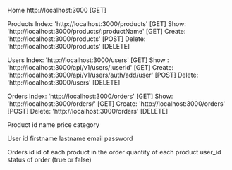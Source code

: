 Home http://localhost:3000 [GET]

Products
Index: 'http://localhost:3000/products' [GET]
Show: 'http://localhost:3000/products/:productName' [GET]
Create: 'http://localhost:3000/products' [POST]
Delete: 'http://localhost:3000/products' [DELETE]

Users
Index: 'http://localhost:3000/users' [GET]
Show : 'http://localhost:3000/api/v1/users/:userid' [GET]
Create: 'http://localhost:3000/api/v1/users/auth/add/user' [POST]
Delete: 'http://localhost:3000/users' [DELETE]

Orders
Index: 'http://localhost:3000/orders' [GET]
Show: 'http://localhost:3000/orders/' [GET]
Create: 'http://localhost:3000/orders' [POST]
Delete: 'http://localhost:3000/orders' [DELETE]



Product
id
name
price
category

User
id
firstname
lastname
email
password

Orders
id
id of each product in the order
quantity of each product
user_id
status of order (true or false)